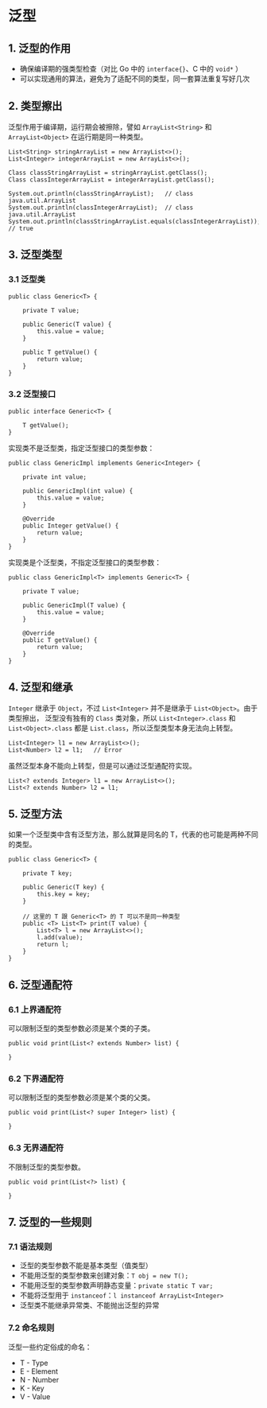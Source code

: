 # 泛型

## 1. 泛型的作用

- 确保编译期的强类型检查（对比 Go 中的 `interface{}`、C 中的 `void*` ）
- 可以实现通用的算法，避免为了适配不同的类型，同一套算法重复写好几次

## 2. 类型擦出

泛型作用于编译期，运行期会被擦除，譬如 `ArrayList<String>` 和 `ArrayList<Object>` 在运行期是同一种类型。

```
List<String> stringArrayList = new ArrayList<>();
List<Integer> integerArrayList = new ArrayList<>();

Class classStringArrayList = stringArrayList.getClass();
Class classIntegerArrayList = integerArrayList.getClass();

System.out.println(classStringArrayList);   // class java.util.ArrayList
System.out.println(classIntegerArrayList);  // class java.util.ArrayList
System.out.println(classStringArrayList.equals(classIntegerArrayList)); // true
```

## 3. 泛型类型

### 3.1 泛型类

```
public class Generic<T> {
    
    private T value;
    
    public Generic(T value) {
        this.value = value;
    }
    
    public T getValue() {
        return value;
    }
}
```

### 3.2 泛型接口

```
public interface Generic<T> {

    T getValue();
}
```

实现类不是泛型类，指定泛型接口的类型参数：

```
public class GenericImpl implements Generic<Integer> {
    
    private int value;
    
    public GenericImpl(int value) {
        this.value = value;
    }
    
    @Override
    public Integer getValue() {
        return value;
    }
}
```

实现类是个泛型类，不指定泛型接口的类型参数：

```
public class GenericImpl<T> implements Generic<T> {
    
    private T value;
    
    public GenericImpl(T value) {
        this.value = value;
    }
    
    @Override
    public T getValue() {
        return value;
    }
}
```

## 4. 泛型和继承

`Integer` 继承于 `Object`，不过 `List<Integer>` 并不是继承于 `List<Object>`。由于类型擦出， 泛型没有独有的 `Class` 类对象，所以 `List<Integer>.class`
和 `List<Object>.class` 都是 `List.class`，所以泛型类型本身无法向上转型。

```
List<Integer> l1 = new ArrayList<>();
List<Number> l2 = l1;   // Error
```

虽然泛型本身不能向上转型，但是可以通过泛型通配符实现。

```
List<? extends Integer> l1 = new ArrayList<>();
List<? extends Number> l2 = l1;
```

## 5. 泛型方法

如果一个泛型类中含有泛型方法，那么就算是同名的 T，代表的也可能是两种不同的类型。

```
public class Generic<T> {
    
    private T key;
    
    public Generic(T key) {
        this.key = key;
    }
    
    // 这里的 T 跟 Generic<T> 的 T 可以不是同一种类型
    public <T> List<T> print(T value) {
        List<T> l = new ArrayList<>();
        l.add(value);
        return l;
    }
} 
```

## 6. 泛型通配符

### 6.1 上界通配符

可以限制泛型的类型参数必须是某个类的子类。

```
public void print(List<? extends Number> list) {

}
```

### 6.2 下界通配符

可以限制泛型的类型参数必须是某个类的父类。

```
public void print(List<? super Integer> list) {

}
```

### 6.3 无界通配符

不限制泛型的类型参数。

```
public void print(List<?> list) {

}
```

## 7. 泛型的一些规则

### 7.1 语法规则

- 泛型的类型参数不能是基本类型（值类型）
- 不能用泛型的类型参数来创建对象：`T obj = new T();`
- 不能用泛型的类型参数声明静态变量：`private static T var;`
- 不能将泛型用于 `instanceof`：`l instanceof ArrayList<Integer>`
- 泛型类不能继承异常类、不能抛出泛型的异常

### 7.2 命名规则

泛型一些约定俗成的命名：

- T - Type
- E - Element
- N - Number
- K - Key
- V - Value
